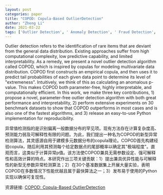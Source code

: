 ```yaml
---
layout: post
categories: paper
title: "COPOD: Copula-Based OutlierDetection"
author: "Zheng Li"
date: 2021-03-22
tags: ['Outlier Detection', ' Anomaly Detection', ' Fraud Detection', ' Copula', ' Risk Management']
---
```


Outlier detection refers to the identification of rare items that are deviant from the general data distribution. Existing approaches suffer from high computational complexity, low predictive capability, and limited interpretability. As a remedy, we present a novel outlier detection algorithm called COPOD, which is inspired by copulas for modeling multivariate data distribution. COPOD first constructs an empirical copula, and then uses it to predict tail probabilities of each given data point to determine its level of "extremeness". Intuitively, we think of this as calculating an anomalous p-value. This makes COPOD both parameter-free, highly interpretable, and computationally efficient. In this work, we make three key contributions, 1) propose a novel, parameter-free outlier detection algorithm with both great performance and interpretability, 2) perform extensive experiments on 30 benchmark datasets to show that COPOD outperforms in most cases and is also one of the fastest algorithms, and 3) release an easy-to-use Python implementation for reproducibility.

异常值检测指的是识别偏离一般数据分布的罕见项。现有方法存在计算复杂度高、预测能力弱及可解释性有限的问题。为此，我们提出一种名为COPOD的新型异常检测算法，其灵感源自用于建模多元数据分布的copula理论。COPOD首先构建经验copula，随后利用其预测每个给定数据点的尾部概率以确定其"极端程度"。直观而言，这类似于计算异常p值。该方法使COPOD兼具无需参数设定、强可解释性和高效计算的特点。本研究作出三项关键贡献：1）提出兼具优异性能与可解释性的新型无参数异常检测算法；2）在30个基准数据集上开展大量实验，表明COPOD在多数情况下性能优越且属于最快算法之一；3）发布易于使用的Python实现以确保可复现性。

资源链接: [COPOD: Copula-Based OutlierDetection](https://papers.ssrn.com/sol3/papers.cfm?abstract_id=3801322)
